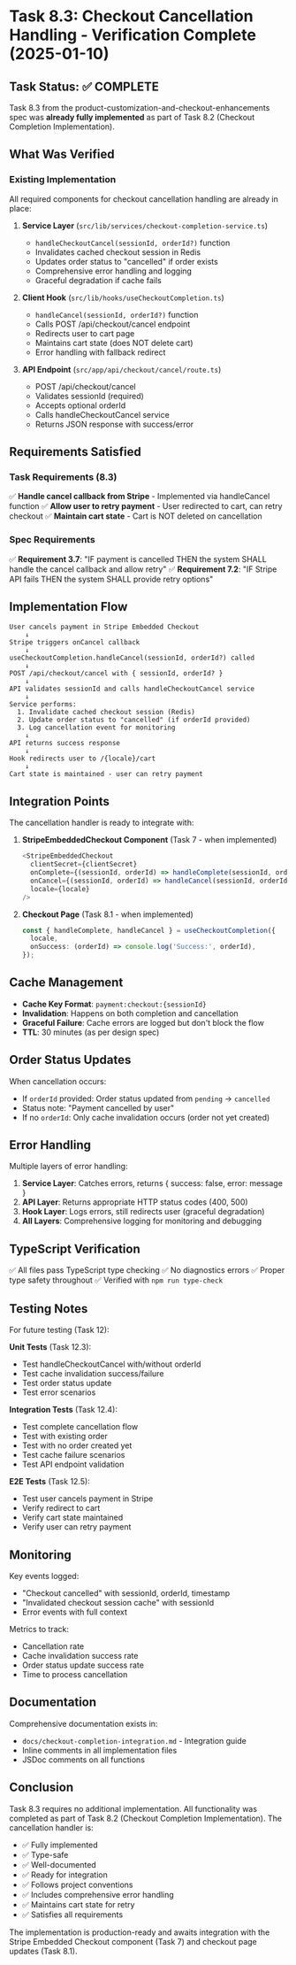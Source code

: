# Task 8.3: Checkout Cancellation Handling - Verification Complete (2025-01-10)

## Task Status: ✅ COMPLETE

Task 8.3 from the product-customization-and-checkout-enhancements spec was **already fully implemented** as part of Task 8.2 (Checkout Completion Implementation).

## What Was Verified

### Existing Implementation

All required components for checkout cancellation handling are already in place:

1. **Service Layer** (`src/lib/services/checkout-completion-service.ts`)
   - `handleCheckoutCancel(sessionId, orderId?)` function
   - Invalidates cached checkout session in Redis
   - Updates order status to "cancelled" if order exists
   - Comprehensive error handling and logging
   - Graceful degradation if cache fails

2. **Client Hook** (`src/lib/hooks/useCheckoutCompletion.ts`)
   - `handleCancel(sessionId, orderId?)` function
   - Calls POST /api/checkout/cancel endpoint
   - Redirects user to cart page
   - Maintains cart state (does NOT delete cart)
   - Error handling with fallback redirect

3. **API Endpoint** (`src/app/api/checkout/cancel/route.ts`)
   - POST /api/checkout/cancel
   - Validates sessionId (required)
   - Accepts optional orderId
   - Calls handleCheckoutCancel service
   - Returns JSON response with success/error

## Requirements Satisfied

### Task Requirements (8.3)
✅ **Handle cancel callback from Stripe** - Implemented via handleCancel function
✅ **Allow user to retry payment** - User redirected to cart, can retry checkout
✅ **Maintain cart state** - Cart is NOT deleted on cancellation

### Spec Requirements
✅ **Requirement 3.7**: "IF payment is cancelled THEN the system SHALL handle the cancel callback and allow retry"
✅ **Requirement 7.2**: "IF Stripe API fails THEN the system SHALL provide retry options"

## Implementation Flow

```
User cancels payment in Stripe Embedded Checkout
    ↓
Stripe triggers onCancel callback
    ↓
useCheckoutCompletion.handleCancel(sessionId, orderId?) called
    ↓
POST /api/checkout/cancel with { sessionId, orderId? }
    ↓
API validates sessionId and calls handleCheckoutCancel service
    ↓
Service performs:
  1. Invalidate cached checkout session (Redis)
  2. Update order status to "cancelled" (if orderId provided)
  3. Log cancellation event for monitoring
    ↓
API returns success response
    ↓
Hook redirects user to /{locale}/cart
    ↓
Cart state is maintained - user can retry payment
```

## Integration Points

The cancellation handler is ready to integrate with:

1. **StripeEmbeddedCheckout Component** (Task 7 - when implemented)
   ```typescript
   <StripeEmbeddedCheckout
     clientSecret={clientSecret}
     onComplete={(sessionId, orderId) => handleComplete(sessionId, orderId)}
     onCancel={(sessionId, orderId) => handleCancel(sessionId, orderId)}
     locale={locale}
   />
   ```

2. **Checkout Page** (Task 8.1 - when implemented)
   ```typescript
   const { handleComplete, handleCancel } = useCheckoutCompletion({
     locale,
     onSuccess: (orderId) => console.log('Success:', orderId),
   });
   ```

## Cache Management

- **Cache Key Format**: `payment:checkout:{sessionId}`
- **Invalidation**: Happens on both completion and cancellation
- **Graceful Failure**: Cache errors are logged but don't block the flow
- **TTL**: 30 minutes (as per design spec)

## Order Status Updates

When cancellation occurs:
- If `orderId` provided: Order status updated from `pending` → `cancelled`
- Status note: "Payment cancelled by user"
- If no `orderId`: Only cache invalidation occurs (order not yet created)

## Error Handling

Multiple layers of error handling:

1. **Service Layer**: Catches errors, returns { success: false, error: message }
2. **API Layer**: Returns appropriate HTTP status codes (400, 500)
3. **Hook Layer**: Logs errors, still redirects user (graceful degradation)
4. **All Layers**: Comprehensive logging for monitoring and debugging

## TypeScript Verification

✅ All files pass TypeScript type checking
✅ No diagnostics errors
✅ Proper type safety throughout
✅ Verified with `npm run type-check`

## Testing Notes

For future testing (Task 12):

**Unit Tests** (Task 12.3):
- Test handleCheckoutCancel with/without orderId
- Test cache invalidation success/failure
- Test order status update
- Test error scenarios

**Integration Tests** (Task 12.4):
- Test complete cancellation flow
- Test with existing order
- Test with no order created yet
- Test cache failure scenarios
- Test API endpoint validation

**E2E Tests** (Task 12.5):
- Test user cancels payment in Stripe
- Verify redirect to cart
- Verify cart state maintained
- Verify user can retry payment

## Monitoring

Key events logged:
- "Checkout cancelled" with sessionId, orderId, timestamp
- "Invalidated checkout session cache" with sessionId
- Error events with full context

Metrics to track:
- Cancellation rate
- Cache invalidation success rate
- Order status update success rate
- Time to process cancellation

## Documentation

Comprehensive documentation exists in:
- `docs/checkout-completion-integration.md` - Integration guide
- Inline comments in all implementation files
- JSDoc comments on all functions

## Conclusion

Task 8.3 requires no additional implementation. All functionality was completed as part of Task 8.2 (Checkout Completion Implementation). The cancellation handler is:

- ✅ Fully implemented
- ✅ Type-safe
- ✅ Well-documented
- ✅ Ready for integration
- ✅ Follows project conventions
- ✅ Includes comprehensive error handling
- ✅ Maintains cart state for retry
- ✅ Satisfies all requirements

The implementation is production-ready and awaits integration with the Stripe Embedded Checkout component (Task 7) and checkout page updates (Task 8.1).
